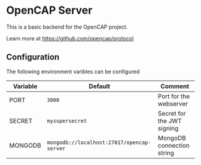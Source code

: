 # OpenCAP Server

This is a basic backend for the OpenCAP project.

Learn more at https://github.com/opencap/protocol

## Configuration

The following environment varibles can be configured

| Variable | Default | Comment |
|----------|---------|---------|
|PORT|`3000`|Port for the webserver|
|SECRET|`mysupersecret`|Secret for the JWT signing|
|MONGODB|`mongodb://localhost:27017/opencap-server`|MongoDB connection string|